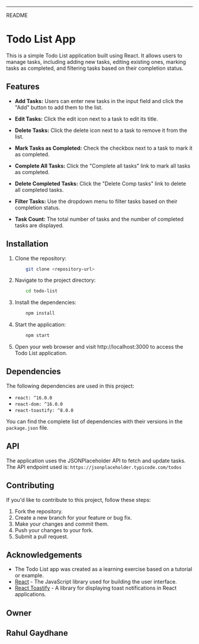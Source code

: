  ------------------------------------------------------------
 README

 # Todo List App

 This is a simple Todo List application built using React. It allows users to manage tasks, including adding new tasks, editing existing ones, marking tasks as completed, and filtering tasks based on their completion status.

 ## Features

- **Add Tasks:** Users can enter new tasks in the input field and click the "Add" button to add them to the list.

- **Edit Tasks:** Click the edit icon next to a task to edit its title.

- **Delete Tasks:** Click the delete icon next to a task to remove it from the list.

- **Mark Tasks as Completed:** Check the checkbox next to a task to mark it as completed.

- **Complete All Tasks:** Click the "Complete all tasks" link to mark all tasks as completed.

- **Delete Completed Tasks:** Click the "Delete Comp tasks" link to delete all completed tasks.

- **Filter Tasks:** Use the dropdown menu to filter tasks based on their completion status.

- **Task Count:** The total number of tasks and the number of completed tasks are displayed.

## Installation

1. Clone the repository:

   ```bash
       git clone <repository-url>
   ```

2. Navigate to the project directory:

   ```bash
       cd todo-list
   ```
3. Install the dependencies:

   ```bash
       npm install
   ```
4. Start the application:

   ```bash
       npm start
   ```
 5. Open your web browser and visit http://localhost:3000 to access the Todo List application.

 ## Dependencies

 The following dependencies are used in this project:

- `react: ^16.0.0`
- `react-dom: ^16.0.0`
- `react-toastify: ^8.0.0`

 You can find the complete list of dependencies with their versions in the `package.json` file.

 ## API

 The application uses the JSONPlaceholder API to fetch and update tasks. The API endpoint used is: `https://jsonplaceholder.typicode.com/todos`

 ## Contributing

 If you'd like to contribute to this project, follow these steps:

 1. Fork the repository.
 2. Create a new branch for your feature or bug fix.
 3. Make your changes and commit them.
 4. Push your changes to your fork.
 5. Submit a pull request.

 ## Acknowledgements

 - The Todo List app was created as a learning exercise based on a tutorial or example.
 - [React](https://reactjs.org/) - The JavaScript library used for building the user interface.
 - [React Toastify](https://fkhadra.github.io/react-toastify/) - A library for displaying toast notifications in React applications.

 ## Owner

 Rahul Gaydhane
 ------------------------------------------------------------